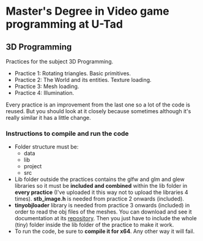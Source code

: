 # Master's Degree in Video game programming at U-Tad
## 3D Programming

Practices for the subject 3D Programming.

* Practice 1: Rotating triangles. Basic primitives.
* Practice 2: The World and its entities. Texture loading.
* Practice 3: Mesh loading.
* Practice 4: Illumination.

Every practice is an improvement from the last one so a lot of the code is reused.
But you should look at it closely because sometimes although it's really similar it has a little change.

### Instructions to compile and run the code
* Folder structure must be:
  * data
  * lib
  * project
  * src
* Lib folder outside the practices contains the glfw and glm and glew libraries so it must be **included and combined** within the lib folder in **every practice** (I've uploaded it this way not to upload the libraries 4 times). **stb_image.h** is needed from practice 2 onwards (included).
* **tinyobjloader** library is needed from practice 3 onwards (included) in order to read the obj files of the meshes. You can download and see it documentation at its [repository](https://github.com/tinyobjloader/tinyobjloader). Then you just have to include the whole (tiny) folder inside the lib folder of the practice to make it work.
* To run the code, be sure to **compile it for x64**. Any other way it will fail.
